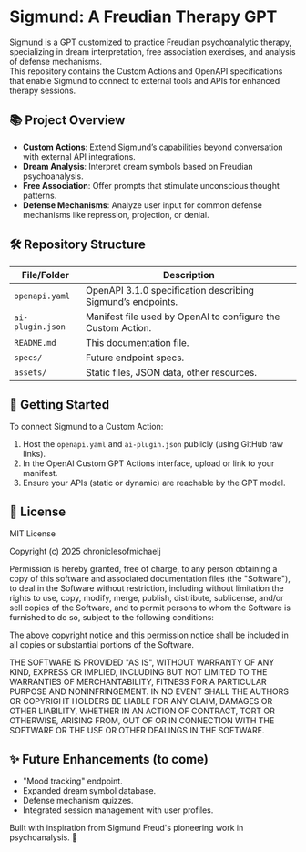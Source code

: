 # Sigmund: A Freudian Therapy GPT

Sigmund is a GPT customized to practice Freudian psychoanalytic therapy, specializing in dream interpretation, free association exercises, and analysis of defense mechanisms.  
This repository contains the Custom Actions and OpenAPI specifications that enable Sigmund to connect to external tools and APIs for enhanced therapy sessions.

## 📚 Project Overview

- **Custom Actions**: Extend Sigmund’s capabilities beyond conversation with external API integrations.
- **Dream Analysis**: Interpret dream symbols based on Freudian psychoanalysis.
- **Free Association**: Offer prompts that stimulate unconscious thought patterns.
- **Defense Mechanisms**: Analyze user input for common defense mechanisms like repression, projection, or denial.

## 🛠️ Repository Structure

| File/Folder    | Description                                                           |
|----------------|-----------------------------------------------------------------------|
| `openapi.yaml` | OpenAPI 3.1.0 specification describing Sigmund’s endpoints.            |
| `ai-plugin.json` | Manifest file used by OpenAI to configure the Custom Action.         |
| `README.md`    | This documentation file.                                              |
| `specs/` | Future endpoint specs.               |
| `assets/`  | Static files, JSON data, other resources.                        |

## 🚀 Getting Started

To connect Sigmund to a Custom Action:
1. Host the `openapi.yaml` and `ai-plugin.json` publicly (using GitHub raw links).
2. In the OpenAI Custom GPT Actions interface, upload or link to your manifest.
3. Ensure your APIs (static or dynamic) are reachable by the GPT model.

## 📄 License

MIT License

Copyright (c) 2025 chroniclesofmichaelj

Permission is hereby granted, free of charge, to any person obtaining a copy
of this software and associated documentation files (the "Software"), to deal
in the Software without restriction, including without limitation the rights
to use, copy, modify, merge, publish, distribute, sublicense, and/or sell
copies of the Software, and to permit persons to whom the Software is
furnished to do so, subject to the following conditions:

The above copyright notice and this permission notice shall be included in all
copies or substantial portions of the Software.

THE SOFTWARE IS PROVIDED "AS IS", WITHOUT WARRANTY OF ANY KIND, EXPRESS OR
IMPLIED, INCLUDING BUT NOT LIMITED TO THE WARRANTIES OF MERCHANTABILITY,
FITNESS FOR A PARTICULAR PURPOSE AND NONINFRINGEMENT. IN NO EVENT SHALL THE
AUTHORS OR COPYRIGHT HOLDERS BE LIABLE FOR ANY CLAIM, DAMAGES OR OTHER
LIABILITY, WHETHER IN AN ACTION OF CONTRACT, TORT OR OTHERWISE, ARISING FROM,
OUT OF OR IN CONNECTION WITH THE SOFTWARE OR THE USE OR OTHER DEALINGS IN THE
SOFTWARE.

## ✨ Future Enhancements (to come)
- "Mood tracking" endpoint.
- Expanded dream symbol database.
- Defense mechanism quizzes.
- Integrated session management with user profiles.

Built with inspiration from Sigmund Freud's pioneering work in psychoanalysis. 🧠

